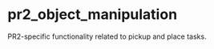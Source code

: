 pr2_object_manipulation
=======================

PR2-specific functionality related to pickup and place tasks.